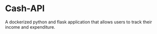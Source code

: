 
# Cash-API

A dockerized python and flask application that allows users to track their income and expenditure.
